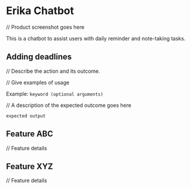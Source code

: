 # Erika Chatbot

// Product screenshot goes here

This is a chatbot to assist users with daily reminder and note-taking tasks. 

## Adding deadlines

// Describe the action and its outcome.

// Give examples of usage

Example: `keyword (optional arguments)`

// A description of the expected outcome goes here

```
expected output
```

## Feature ABC

// Feature details


## Feature XYZ

// Feature details